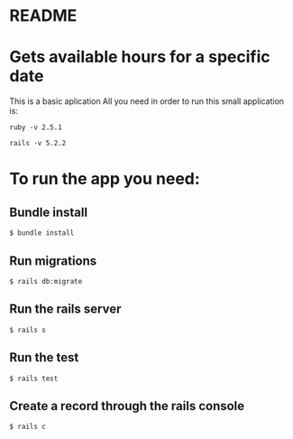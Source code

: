 # README

# Gets available hours for a specific date

This is a basic aplication
All you need in order to run this small application is:

```
ruby -v 2.5.1
```
```
rails -v 5.2.2
```
# To run the app you need:
## Bundle install
```
$ bundle install
```

## Run migrations
```
$ rails db:migrate
```

## Run the rails server
```
$ rails s
```

## Run the test
```
$ rails test
``` 

## Create a record through the rails console
```
$ rails c
``` 
